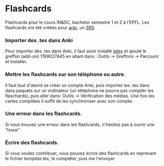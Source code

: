Flashcards
==========

Flashcards pour le cours IN&SC, bachelor semestre 1 et 2 à l'EPFL.
Les flashcards ont été créées pour [anki](http://ankisrs.net/), un [SRS](http://en.wikipedia.org/wiki/Spaced_repetition).

### Importer des .tex dans Anki

Pour importer des .tex dans Anki, il faut avoir installé [latex](http://latex-project.org/ftp.html) et ajouté le greffon (add-on) 1199027445 en allant dans : Outils -> Greffons -> Parcourir et installer.

### Mettre les flashcards sur son téléphone ou autre.
Il faut tout d'abord se créer un compte Anki, puis importer les .tex dans dans paquets sur un ordinateur (un téléphone ne pourra pas compiler les flaschards), puis aller dans: Outils -> Vérification des médias. Une fois les cartes compilées il suffit de les synchroniser avec son compte.

### Une erreur dans les flashcards.

Si vous trouvez une erreur dans les flashcards, n'hésitez pas à ouvrir une "Issue".

### Écrire des flashcards.

Si vous voulez contribuer, vous pouvez écrire des flashcards en reprenant le fichier template.tex, le compléter, puis me l'envoyer.

